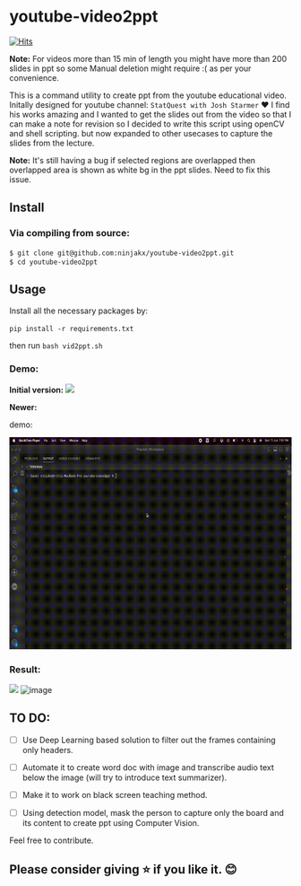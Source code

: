 # youtube-video2ppt

[![Hits](https://hits.seeyoufarm.com/api/count/incr/badge.svg?url=https%3A%2F%2Fgithub.com%2Fninjakx%2Fyoutube-video2ppt%2F&count_bg=%2379C83D&title_bg=%23555555&icon=github.svg&icon_color=%23E7E7E7&title=hits&edge_flat=false)](https://hits.seeyoufarm.com)

**Note:** For videos more than 15 min of length you might have more than 200 slides in ppt so some Manual deletion might require :( as per your convenience.

This is a command utility to create ppt from the youtube educational video. 
Initally designed for youtube channel: `StatQuest with Josh Starmer` :heart: 
I find his works amazing and I wanted to get the slides out from the video so that I can make a note for revision so I decided to write this script using openCV and shell scripting. 
but now expanded to other usecases to capture the slides from the lecture.

**Note:** It's still having a bug if selected regions are overlapped then overlapped area is shown as white bg in the ppt slides. Need to fix this issue.



## Install
### Via compiling from source:
```console
$ git clone git@github.com:ninjakx/youtube-video2ppt.git
$ cd youtube-video2ppt
```

## Usage
Install all the necessary packages by:

`pip install -r requirements.txt`

then run `bash vid2ppt.sh`

### Demo:

**Initial version:**
![](https://github.com/ninjakx/youtube-video2ppt/blob/main/out1.png)

**Newer:**

demo: 

![](https://github.com/ninjakx/youtube-video2ppt/blob/main/vid2ppt-demo.gif)

### Result:

![](https://github.com/ninjakx/youtube-video2ppt/blob/ebaf74d3c55192b1c4a832d147fe9fea08fa098b/output.png)
<img width="1197" alt="image" src="https://github.com/ninjakx/youtube-video2ppt/assets/29797787/957d8eef-f6a0-4ad8-a7b0-3dcd6bbc66d1">


## TO DO:

- [ ] Use Deep Learning based solution to filter out the frames containing only headers.
- [ ] Automate it to create word doc with image and transcribe audio text below the image (will try to introduce text summarizer).
- [ ] Make it to work on black screen teaching method.
- [ ] Using detection model, mask the person to capture only the board and its content to create ppt using Computer Vision.


Feel free to contribute.

## Please consider giving :star: if you like it. 😊

